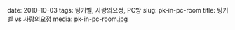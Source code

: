﻿date: 2010-10-03
tags: 팅커벨, 사랑의요정, PC방
slug: pk-in-pc-room
title: 팅커벨 vs 사랑의요정
media: pk-in-pc-room.jpg
